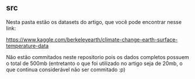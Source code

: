 ## src

Nesta pasta estão os datasets do artigo, que você pode encontrar nesse link:

https://www.kaggle.com/berkeleyearth/climate-change-earth-surface-temperature-data

Não estão commitados neste repositorio pois os dados completos possuem o total de 500mb (entretanto o que foi utilizado no artigo seja de 20mb, o que continua considerável não ser commitado :p)